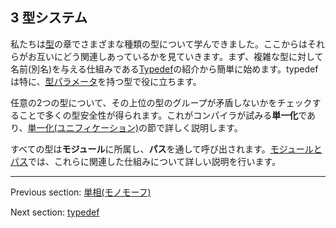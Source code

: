 ## 3 型システム

私たちは[型](types.md)の章でさまざまな種類の型について学んできました。ここからはそれらがお互いにどう関連しあっているかを見ていきます。まず、複雑な型に対して名前(別名)を与える仕組みである[Typedef](type-system-typedef.md)の紹介から簡単に始めます。typedefは特に、[型パラメータ](type-system-type-parameters.md)を持つ型で役に立ちます。

任意の2つの型について、その上位の型のグループが矛盾しないかをチェックすることで多くの型安全性が得られます。これがコンパイラが試みる**単一化**であり、[単一化(ユニフィケーション)](type-system-unification.md)の節で詳しく説明します。

すべての型は**モジュール**に所属し、**パス**を通して呼び出されます。[モジュールとパス](type-system-modules-and-paths.md)では、これらに関連した仕組みについて詳しい説明を行います。

---

Previous section: [単相(モノモーフ)](types-monomorph.md)

Next section: [typedef](type-system-typedef.md)